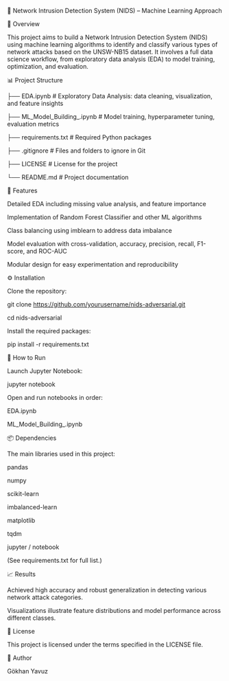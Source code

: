 🧠 Network Intrusion Detection System (NIDS) – Machine Learning Approach

📄 Overview


This project aims to build a Network Intrusion Detection System (NIDS) using machine learning algorithms to identify and classify various types of network attacks based on the UNSW-NB15 dataset.
It involves a full data science workflow, from exploratory data analysis (EDA) to model training, optimization, and evaluation.

📊 Project Structure

├── EDA.ipynb                   # Exploratory Data Analysis: data cleaning, visualization, and feature insights

├── ML_Model_Building_.ipynb    # Model training, hyperparameter tuning, evaluation metrics

├── requirements.txt            # Required Python packages

├── .gitignore                  # Files and folders to ignore in Git

├── LICENSE                     # License for the project

└── README.md                   # Project documentation

🧩 Features

Detailed EDA including missing value analysis, and feature importance

Implementation of Random Forest Classifier and other ML algorithms

Class balancing using imblearn to address data imbalance

Model evaluation with cross-validation, accuracy, precision, recall, F1-score, and ROC-AUC

Modular design for easy experimentation and reproducibility

⚙️ Installation

Clone the repository:

git clone https://github.com/yourusername/nids-adversarial.git

cd nids-adversarial


Install the required packages:

pip install -r requirements.txt

🚀 How to Run

Launch Jupyter Notebook:

jupyter notebook


Open and run notebooks in order:


EDA.ipynb

ML_Model_Building_.ipynb


📦 Dependencies

The main libraries used in this project:

pandas

numpy

scikit-learn

imbalanced-learn

matplotlib

tqdm

jupyter / notebook

(See requirements.txt for full list.)

📈 Results

Achieved high accuracy and robust generalization in detecting various network attack categories.

Visualizations illustrate feature distributions and model performance across different classes.

📜 License

This project is licensed under the terms specified in the LICENSE file.

👤 Author

Gökhan Yavuz
